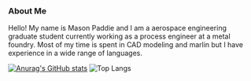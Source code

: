 ### About Me
 
 Hello! My name is Mason Paddie and I am a aerospace engineering graduate student currently working as a process engineer at a metal foundry. Most of my time is spent in CAD modeling and marlin but I have experience in a wide range of languages. 
 
 
 [![Anurag's GitHub stats](https://github-readme-stats.vercel.app/api?username=MasonPaddie)](https://github.com/anuraghazra/github-readme-stats)
 ![Top Langs](https://github-readme-stats.vercel.app/api/top-langs/?username=MasonPaddie&hide=javascript,css,scss,html&theme=tokyonight)
